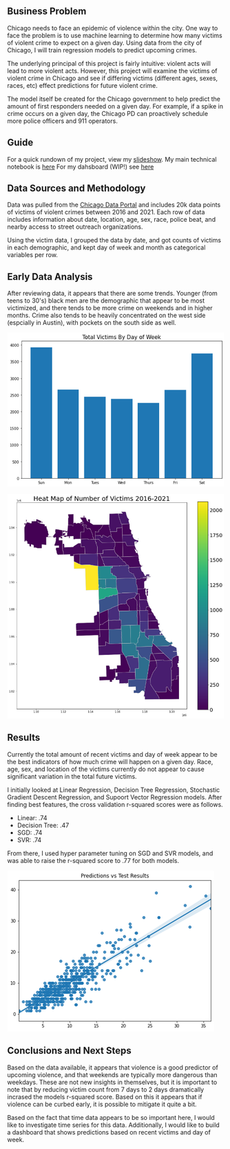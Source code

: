 ## Business Problem
Chicago needs to face an epidemic of violence within the city. One way to face the problem is to use machine learning to determine how many victims of violent crime to expect on a given day. Using data from the city of Chicago, I will train regression models to predict upcoming crimes.

The underlying principal of this project is fairly intuitive: violent acts will lead to more violent acts. However, this project will examine the victims of violent crime in Chicago and see if differing victims (different ages, sexes, races, etc) effect predictions for future violent crime.

The model itself be created for the Chicago government to help predict the amount of first responders needed on a given day. For example, if a spike in crime occurs on a given day, the Chicago PD can proactively schedule more police officers and 911 operators.

## Guide
For a quick rundown of my project, view my [slideshow](https://github.com/GeorgeFerre/chicago_violent_crime/blob/main/chi_vi_slides.pdf).
My main technical notebook is [here](https://github.com/GeorgeFerre/chicago_violent_crime/blob/main/Regression_Models.ipynb)
For my dahsboard (WIP!) see [here](https://github.com/GeorgeFerre/flask_dsc_072721)

## Data Sources and Methodology
Data was pulled from the [Chicago Data Portal](https://data.cityofchicago.org/Public-Safety/Violence-Reduction-Victims-of-Homicides-and-Non-Fa/gumc-mgzr) and includes 20k data points of victims of violent crimes between 2016 and 2021. Each row of data includes information about date, location, age, sex, race, police beat, and nearby access to street outreach organizations.

Using the victim data, I grouped the data by date, and got counts of victims in each demographic, and kept day of week and month as categorical variables per row.

## Early Data Analysis
After reviewing data, it appears that there are some trends. Younger (from teens to 30's) black men are the demographic that appear to be most victimized, and there tends to be more crime on weekends and in higher months. Crime also tends to be heavily concentrated on the west side (espcially in Austin), with pockets on the south side as well.

![dow graph](/images/cap_dow.png)

![Cap_Heatmap](/images/Cap_Heatmap.png)

## Results
Currently the total amount of recent victims and day of week appear to be the best indicators of how much crime will happen on a given day. Race, age, sex, and location of the victims currently do not appear to cause significant variation in the total future victims.

I initially looked at Linear Regression, Decision Tree Regression, Stochastic Gradient Descent Regression, and Supoort Vector Regression models. After finding best features, the cross validation r-squared scores were as follows. 

* Linear: .74
* Decision Tree: .47
* SGD: .74
* SVR: .74

From there, I used hyper parameter tuning on SGD and SVR models, and was able to raise the r-squared score to .77 for both models.

![preds](/images/cap_predsvresults.png)

## Conclusions and Next Steps
Based on the data available, it appears that violence is a good predictor of upcoming violence, and that weekends are typically more dangerous than weekdays. These are not new insights in themselves, but it is important to note that by reducing victim count from 7 days to 2 days dramatically incrased the models r-squared score. Based on this it appears that if violence can be curbed early, it is possible to mitigate it quite a bit.

Based on the fact that time data appears to be so important here, I would like to investigate time series for this data. Additionally, I would like to build a dashboard that shows predictions based on recent victims and day of week. 
